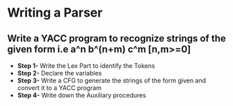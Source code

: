 # Writing a Parser

## Write a YACC program to recognize strings of the given form i.e a^n b^(n+m) c^m [n,m>=0]

- **Step 1-** Write the Lex Part to identify the Tokens
- **Step 2-** Declare the variables
- **Step 3-** Write a CFG to generate the strings of the form given and convert it to a YACC program
- **Step 4-** Write down the Auxiliary procedures
